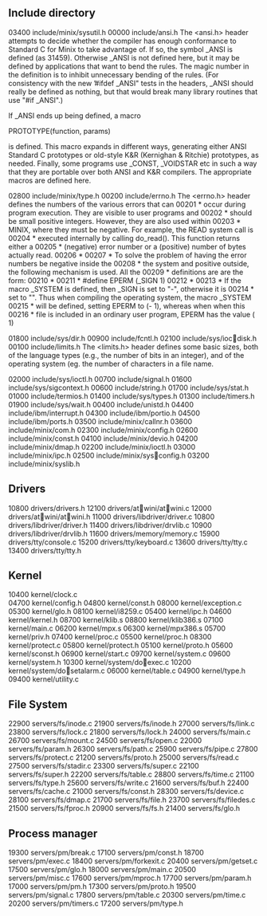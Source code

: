 ## Include directory 
03400 include/minix/sysutil.h
00000 include/ansi.h
The <ansi.h> header attempts to decide whether the compiler has enough
conformance to Standard C for Minix to take advantage of. If so, the
symbol _ANSI is defined (as 31459). Otherwise _ANSI is not defined
here, but it may be defined by applications that want to bend the rules.
The magic number in the definition is to inhibit unnecessary bending
of the rules. (For consistency with the new ’#ifdef _ANSI" tests in
the headers, _ANSI should really be defined as nothing, but that would
break many library routines that use "#if _ANSI".)

If _ANSI ends up being defined, a macro

PROTOTYPE(function, params)

is defined. This macro expands in different ways, generating either
ANSI Standard C prototypes or old-style K&R (Kernighan & Ritchie)
prototypes, as needed. Finally, some programs use _CONST, _VOIDSTAR etc
in such a way that they are portable over both ANSI and K&R compilers.
The appropriate macros are defined here.

02800 include/minix/type.h
00200 include/errno.h 
The <errno.h> header defines the numbers of the various errors that can
00201 * occur during program execution. They are visible to user programs and
00202 * should be small positive integers. However, they are also used within
00203 * MINIX, where they must be negative. For example, the READ system call is
00204 * executed internally by calling do_read(). This function returns either a
00205 * (negative) error number or a (positive) number of bytes actually read.
00206 *
00207 * To solve the problem of having the error numbers be negative inside the
00208 * the system and positive outside, the following mechanism is used. All the
00209 * definitions are are the form:
00210 *
00211 * #define EPERM (_SIGN 1)
00212 *
00213 * If the macro _SYSTEM is defined, then _SIGN is set to "-", otherwise it is
00214 * set to "". Thus when compiling the operating system, the macro _SYSTEM
00215 * will be defined, setting EPERM to (- 1), whereas when when this
00216 * file is included in an ordinary user program, EPERM has the value ( 1)

01800 include/sys/dir.h
00900 include/fcntl.h 
02100 include/sys/iocdisk.h
00100 include/limits.h 
The <limits.h> header defines some basic sizes, both of the language types
(e.g., the number of bits in an integer), and of the operating system (eg.
the number of characters in a file name.

02000 include/sys/ioctl.h
00700 include/signal.h 
01600 include/sys/sigcontext.h
00600 include/string.h 
01700 include/sys/stat.h
01000 include/termios.h 
01400 include/sys/types.h
01300 include/timers.h 
01900 include/sys/wait.h
00400 include/unistd.h
04400 include/ibm/interrupt.h 
04300 include/ibm/portio.h 
04500 include/ibm/ports.h 
03500 include/minix/callnr.h 
03600 include/minix/com.h 
02300 include/minix/config.h 
02600 include/minix/const.h 
04100 include/minix/devio.h 
04200 include/minix/dmap.h 
02200 include/minix/ioctl.h 
03000 include/minix/ipc.h 
02500 include/minix/sysconfig.h 
03200 include/minix/syslib.h 

## Drivers
10800 drivers/drivers.h
12100 drivers/atwini/atwini.c
12000 drivers/atwini/atwini.h
11000 drivers/libdriver/driver.c
10800 drivers/libdriver/driver.h
11400 drivers/libdriver/drvlib.c
10900 drivers/libdriver/drvlib.h
11600 drivers/memory/memory.c
15900 drivers/tty/console.c
15200 drivers/tty/keyboard.c
13600 drivers/tty/tty.c
13400 drivers/tty/tty.h

## Kernel
10400 kernel/clock.c  
04700 kernel/config.h 
04800 kernel/const.h 
08000 kernel/exception.c 
05300 kernel/glo.h 
08100 kernel/i8259.c 
05400 kernel/ipc.h 
04600 kernel/kernel.h 
08700 kernel/klib.s 
08800 kernel/klib386.s 
07100 kernel/main.c 
06200 kernel/mpx.s 
06300 kernel/mpx386.s 
05700 kernel/priv.h 
07400 kernel/proc.c 
05500 kernel/proc.h 
08300 kernel/protect.c 
05800 kernel/protect.h 
05100 kernel/proto.h 
05600 kernel/sconst.h 
06900 kernel/start.c
09700 kernel/system.c 
09600 kernel/system.h 
10300 kernel/system/doexec.c
10200 kernel/system/dosetalarm.c 
06000 kernel/table.c 
04900 kernel/type.h 
09400 kernel/utility.c 

## File System 
22900 servers/fs/inode.c
21900 servers/fs/inode.h
27000 servers/fs/link.c
23800 servers/fs/lock.c
21800 servers/fs/lock.h
24000 servers/fs/main.c
26700 servers/fs/mount.c
24500 servers/fs/open.c
22000 servers/fs/param.h
26300 servers/fs/path.c
25900 servers/fs/pipe.c
27800 servers/fs/protect.c
21200 servers/fs/proto.h
25000 servers/fs/read.c
27500 servers/fs/stadir.c
23300 servers/fs/super.c
22100 servers/fs/super.h
22200 servers/fs/table.c
28800 servers/fs/time.c
21100 servers/fs/type.h
25600 servers/fs/write.c
21600 servers/fs/buf.h 
22400 servers/fs/cache.c 
21000 servers/fs/const.h 
28300 servers/fs/device.c 
28100 servers/fs/dmap.c
21700 servers/fs/file.h 
23700 servers/fs/filedes.c 
21500 servers/fs/fproc.h 
20900 servers/fs/fs.h 
21400 servers/fs/glo.h

## Process manager
19300 servers/pm/break.c
17100 servers/pm/const.h
18700 servers/pm/exec.c
18400 servers/pm/forkexit.c
20400 servers/pm/getset.c
17500 servers/pm/glo.h
18000 servers/pm/main.c
20500 servers/pm/misc.c
17600 servers/pm/mproc.h
17700 servers/pm/param.h
17000 servers/pm/pm.h
17300 servers/pm/proto.h
19500 servers/pm/signal.c
17800 servers/pm/table.c
20300 servers/pm/time.c
20200 servers/pm/timers.c
17200 servers/pm/type.h
